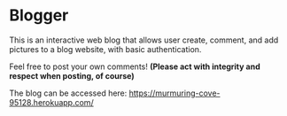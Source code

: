 # Blogger

This is an interactive web blog that allows user create, comment, and add pictures to a blog website, with basic authentication.

Feel free to post your own comments! **(Please act with integrity and respect when posting, of course)**

The blog can be accessed here: https://murmuring-cove-95128.herokuapp.com/
